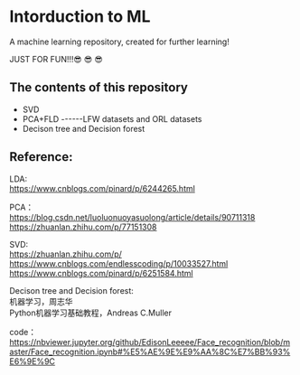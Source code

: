 # Intorduction to ML
A machine learning repository, created for further learning!

JUST FOR FUN!!!😎 😎 😎 

## The contents of this repository
* SVD
* PCA+FLD ------LFW datasets and ORL datasets
* Decison tree and Decision forest
## Reference:
LDA:  
https://www.cnblogs.com/pinard/p/6244265.html

PCA：  
https://blog.csdn.net/luoluonuoyasuolong/article/details/90711318  
https://zhuanlan.zhihu.com/p/77151308

SVD:  
https://zhuanlan.zhihu.com/p/   
https://www.cnblogs.com/endlesscoding/p/10033527.html    
https://www.cnblogs.com/pinard/p/6251584.html

Decison tree and Decision forest:  
机器学习，周志华  
Python机器学习基础教程，Andreas C.Muller

code：  
https://nbviewer.jupyter.org/github/EdisonLeeeee/Face_recognition/blob/master/Face_recognition.ipynb#%E5%AE%9E%E9%AA%8C%E7%BB%93%E6%9E%9C
